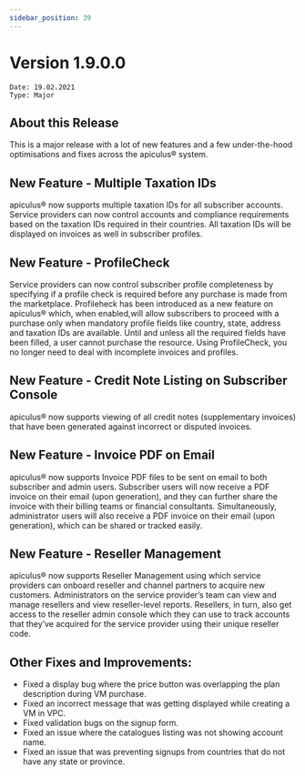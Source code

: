 ```yaml
---
sidebar_position: 39
---
```

# Version 1.9.0.0
```
Date: 19.02.2021
Type: Major
```

## About this Release

This is a major release with a lot of new features and a few under-the-hood optimisations and fixes across the apiculus® system.

## New Feature - Multiple Taxation IDs

apiculus® now supports multiple taxation IDs for all subscriber accounts. Service providers can now control accounts and compliance requirements based on the taxation IDs required in their countries. All taxation IDs will be displayed on invoices as well in subscriber profiles.

## New Feature - ProfileCheck

Service providers can now control subscriber profile completeness by specifying if a profile check is required before any purchase is made from the marketplace. Profileheck has been introduced as a new feature on apiculus® which, when enabled,will allow subscribers to proceed with a purchase only when mandatory profile fields like country, state, address and taxation IDs are available. Until and unless all the required fields have been filled, a user cannot purchase the resource. Using ProfileCheck, you no longer need to deal with incomplete invoices and profiles.

## New Feature - Credit Note Listing on Subscriber Console

apiculus® now supports viewing of all credit notes (supplementary invoices) that have been generated against incorrect or disputed invoices.

## New Feature - Invoice PDF on Email

apiculus® now supports Invoice PDF files to be sent on email to both subscriber and admin users. Subscriber users will now receive a PDF invoice on their email (upon generation), and they can further share the invoice with their billing teams or financial consultants. Simultaneously, administrator users will also receive a PDF invoice on their email (upon generation), which can be shared or tracked easily.

## New Feature - Reseller Management

apiculus® now supports Reseller Management using which service providers can onboard reseller and channel partners to acquire new customers. Administrators on the service provider’s team can view and manage resellers and view reseller-level reports. Resellers, in turn, also get access to the reseller admin console which they can use to track accounts that they’ve acquired for the service provider using their unique reseller code.

## Other Fixes and Improvements:

- Fixed a display bug where the price button was overlapping the plan description during VM purchase.
- Fixed an incorrect message that was getting displayed while creating a VM in VPC.
- Fixed validation bugs on the signup form.
- Fixed an issue where the catalogues listing was not showing account name.
- Fixed an issue that was preventing signups from countries that do not have any state or province.